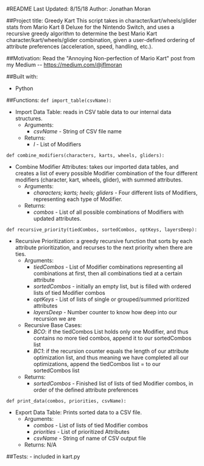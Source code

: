 #README
Last Updated: 8/15/18
Author: Jonathan Moran

##Project title: Greedy Kart
This script takes in character/kart/wheels/glider stats from Mario Kart 8 Deluxe for the Nintendo Switch, and uses a recursive greedy algorithm to determine the best Mario Kart character/kart/wheels/glider combination, given a user-defined ordering of attribute preferences (acceleration, speed, handling, etc.).

##Motivation:
Read the "Annoying Non-perfection of Mario Kart" post from my Medium -- https://medium.com/@jflmoran

##Built with:
- Python

##Functions:
`def import_table(csvName):`
- Import Data Table: reads in CSV table data to our internal data structures.
    * Arguments:
        * _csvName_ - String of CSV file name
    * Returns:
        * _l_ - List of Modifiers

`def combine_modifiers(characters, karts, wheels, gliders):`
- Combine Modifier Attributes: takes our imported data tables, and creates a list of every possible Modifier combination of the four different modifiers (character, kart, wheels, glider), with summed attributes.
    - Arguments:
        - _characters; karts; heels; gliders_ - Four different lists of Modifiers, representing each type of Modifier.
    - Returns:
        - _combos_ - List of all possible combinations of Modifiers with updated attributes.

`def recursive_priority(tiedCombos, sortedCombos, optKeys, layersDeep):`
- Recursive Prioritization: a greedy recursive function that sorts by each attribute prioritization, and recurses to the next priority when there are ties.
    - Arguments:
        - _tiedCombos_ - List of Modifier combinations representing all combinations at first, then all combinations tied at a certain attribute
        - _sortedCombos_ - initially an empty list, but is filled with ordered lists of tied Modifier combos
        - _optKeys_ - List of lists of single or grouped/summed prioritized attributes
        - _layersDeep_ - Number counter to know how deep into our recursion we are
    - Recursive Base Cases:
        - _BCO_: if the tiedCombos List holds only one Modifier, and thus
              contains no more tied combos, append it to our sortedCombos list
        - _BC1_: if the recursion counter equals the length of our attribute
              optimization list,  and thus meaning we have completed all our
              optimizations, append the tiedCombos list = to our sortedCombos
              list
    - Returns:
        - _sortedCombos_  - Finished list of lists of tied Modifier combos,
              in order of the defined attribute preferences

`def print_data(combos, priorities, csvName):`
- Export Data Table: Prints sorted data to a CSV file.
    - Arguments:
        - _combos_ - List of lists of tied Modifier combos
        - _priorities_ - List of prioritized Attributes
        - _csvName_ - String of name of CSV output file
    - Returns: N/A

##Tests:
    - included in kart.py
